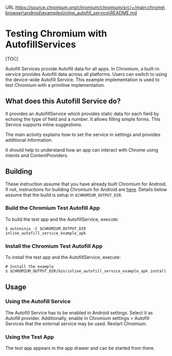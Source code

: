 URL:https://source.chromium.org/chromium/chromium/src/+/main:chrome\browser\android\examples\inline_autofill_service\README.md
# Testing Chromium with AutofillServices

[TOC]

Autofill Services provide Autofill data for all apps. In Chromium, a built-in
service provides Autofill data across all platforms. Users can switch to using
the device-wide Autofill Service. This example implementation is used to test
Chromium with a primitive implementation.

## What does this Autofill Service do?

It provides an AutofillService which provides static data for each field by
echoing the type of field and a number. It allows filling simple forms.
This Service supports inline suggestions.

The main activity explains how to set the service in settings and provides
additional information.

It should help to understand how an app can interact with Chrome using intents
and ContentProviders.

## Building

These instruction assume that you have already built Chromium for Android. If
not, instructions for building Chromium for Android are
[here](/docs/android_build_instructions.md). Details below assume that the
build is setup in `$CHROMIUM_OUTPUT_DIR`.

### Build the Chromium Test Autofill App

To build the test app and the AutofillService, execute:

```shell
$ autoninja -C $CHROMIUM_OUTPUT_DIR inline_autofill_service_example_apk
```

### Install the Chromium Test Autofill App

To install the test app and the AutofillService, execute:

```shell
# Install the example
$ $CHROMIUM_OUTPUT_DIR/bin/inline_autofill_service_example_apk install
```

## Usage

### Using the Autofill Service

The Autofill Service has to be enabled in Android settings. Select it as
Autofill provider.
Additionally, enable in Chromium settings > Autofill Services that the external
service may be used. Restart Chromium.

### Using the Test App

The test app appears in the app drawer and can be started from there.
